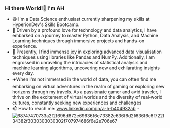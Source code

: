 ### Hi there World!👋 I'm AH
- 😄 I'm a Data Science enthusiast currently sharpening my skills at HyperionDev's Skills Bootcamp.
- 🔭 Driven by a profound love for technology and data analytics, I have embarked on a journey to master Python, Data Analysis, and Machine Learning techniques through immersive projects and hands-on experience.
- 🌱 Presently, I find immense joy in exploring advanced data visualisation techniques using libraries like Pandas and NumPy. Additionally, I am engrossed in unraveling the intricacies of statistical analysis and machine learning algorithms, uncovering new and exhilarating insights every day.
- ✈️When I'm not immersed in the world of data, you can often find me embarking on virtual adventures in the realm of gaming or exploring new horizons through my travels. As a passionate gamer and avid traveler, I thrive on the excitement of virtual worlds and the diversity of real-world cultures, constantly seeking new experiences and challenges
- 📫 How to reach me: www.linkedin.com/in/a-h-b404932ab
-![68747470733a2f2f696d672e69636f6e73382e636f6d2f636f6c6f722f34382f3030303030302f707974686f6e2e706e67](https://github.com/AH1000-alt/AH1000-alt/assets/157437799/7a8352b0-1d9f-4c58-acea-3c8942ba3433)


